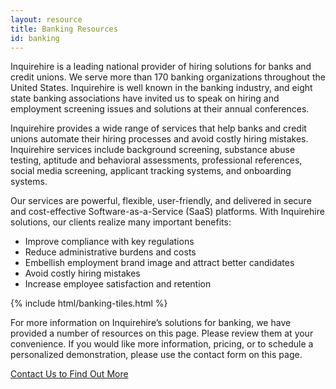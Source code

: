 ```yaml
---
layout: resource
title: Banking Resources
id: banking
---
```


Inquirehire is a leading national provider of hiring solutions for banks and credit unions. We serve more than 170 banking organizations throughout the United States. Inquirehire is well known in the banking industry, and eight state banking associations have invited us to speak on hiring and employment screening issues and solutions at their annual conferences.

Inquirehire provides a wide range of services that help banks and credit unions automate their hiring processes and avoid costly hiring mistakes. Inquirehire services include background screening, substance abuse testing, aptitude and behavioral assessments, professional references, social media screening, applicant tracking systems, and onboarding systems.

Our services are powerful, flexible, user-friendly, and delivered in secure and cost-effective Software-as-a-Service (SaaS) platforms. With Inquirehire solutions, our clients realize many important benefits:

 - Improve compliance with key regulations
 - Reduce administrative burdens and costs
 - Embellish employment brand image and attract better candidates
 - Avoid costly hiring mistakes
 - Increase employee satisfaction and retention

{% include html/banking-tiles.html %}

For more information on Inquirehire’s solutions for banking, we have provided a number of resources on this page. Please review them at your convenience. If you would like more information, pricing, or to schedule a personalized demonstration, please use the contact form on this page.

[Contact Us to Find Out More](/about/contact.html)
